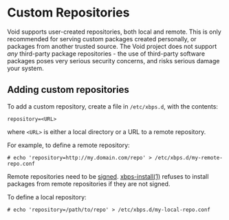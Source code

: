 # Custom Repositories

Void supports user-created repositories, both local and remote. This is only
recommended for serving custom packages created personally, or packages from
another trusted source. The Void project does not support *any* third-party
package repositories - the use of third-party software packages poses very
serious security concerns, and risks serious damage your system.

## Adding custom repositories

To add a custom repository, create a file in `/etc/xbps.d`, with the contents:

```
repository=<URL>
```

where `<URL>` is either a local directory or a URL to a remote repository.

For example, to define a remote repository:

```
# echo 'repository=http://my.domain.com/repo' > /etc/xbps.d/my-remote-repo.conf
```

Remote repositories need to be [signed](./signing.md).
[xbps-install(1)](https://man.voidlinux.org/xbps-install.1) refuses to install
packages from remote repositories if they are not signed.

To define a local repository:

```
# echo 'repository=/path/to/repo' > /etc/xbps.d/my-local-repo.conf
```
